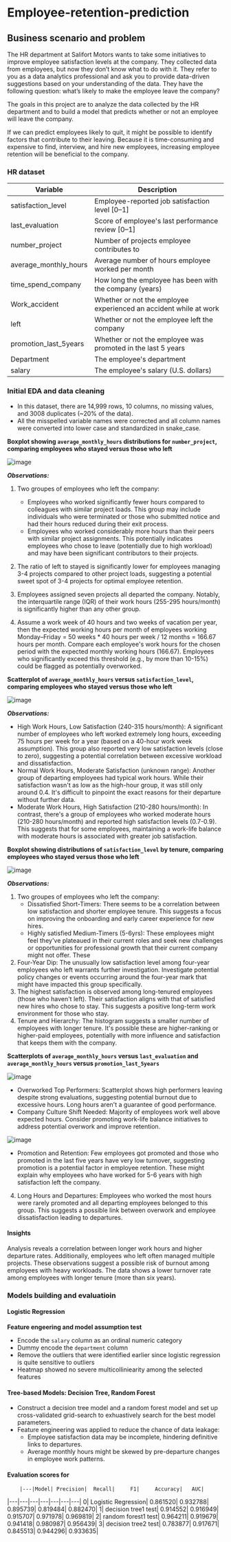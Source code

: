 # Employee-retention-prediction

## Business scenario and problem

The HR department at Salifort Motors wants to take some initiatives to improve employee satisfaction levels at the company. They collected data from employees, but now they don’t know what to do with it. They refer to you as a data analytics professional and ask you to provide data-driven suggestions based on your understanding of the data. They have the following question: what’s likely to make the employee leave the company?

The goals in this project are to analyze the data collected by the HR department and to build a model that predicts whether or not an employee will leave the company.

If we can predict employees likely to quit, it might be possible to identify factors that contribute to their leaving. Because it is time-consuming and expensive to find, interview, and hire new employees, increasing employee retention will be beneficial to the company.

### HR dataset

Variable  |Description |
-----|-----| 
satisfaction_level|Employee-reported job satisfaction level [0&ndash;1]|
last_evaluation|Score of employee's last performance review [0&ndash;1]|
number_project|Number of projects employee contributes to|
average_monthly_hours|Average number of hours employee worked per month|
time_spend_company|How long the employee has been with the company (years)
Work_accident|Whether or not the employee experienced an accident while at work
left|Whether or not the employee left the company
promotion_last_5years|Whether or not the employee was promoted in the last 5 years
Department|The employee's department
salary|The employee's salary (U.S. dollars)

### Initial EDA and data cleaning

- In this dataset, there are 14,999 rows, 10 columns, no missing values, and 3008 duplicates (~20% of the data). 
- All the misspelled variable names were corrected and all column names were converted into lower case and standardized in snake_case.   

**Boxplot showing `average_monthly_hours` distributions for `number_project`, comparing employees who stayed versus those who left**  

![image](https://github.com/Pythode7/Employee-retention-prediction/assets/98425039/79424bba-6d29-460f-accc-11994acf67d7)  

_**Observations:**_
1. Two groupes of employees who left the company:
   - Employees who worked significantly fewer hours compared to colleagues with similar project loads. This group may include individuals who were terminated or those who submitted notice and had their hours reduced during their exit process.
   - Employees who worked considerably more hours than their peers with similar project assignments. This potentially indicates employees who chose to leave (potentially due to high workload) and may have been significant contributors to their projects.
     
2. The ratio of left to stayed is significantly lower for employees managing 3-4 projects compared to other project loads, suggesting a potential sweet spot of 3-4 projects for optimal employee retention.
3. Employees assigned seven projects all departed the company. Notably, the interquartile range (IQR) of their work hours (255-295 hours/month) is significantly higher than any other group.
4. Assume a work week of 40 hours and two weeks of vacation per year, then the expected working hours per month of employees working Monday–Friday = 50 weeks * 40 hours per week / 12 months = 166.67 hours per month. Compare each employee's work hours for the chosen period with the expected monthly working hours (166.67). Employees who significantly exceed this threshold (e.g., by more than 10-15%) could be flagged as potentially overworked.

**Scatterplot of `average_monthly_hours` versus `satisfaction_level`, comparing employees who stayed versus those who left**   

![image](https://github.com/Pythode7/Employee-retention-prediction/assets/98425039/5fe9631b-4dc5-4d4f-a569-a96dd0c4be5d)  

_**Observations:**_  
- High Work Hours, Low Satisfaction (240-315 hours/month): A significant number of employees who left  worked extremely long hours, exceeding 75 hours per week for a year (based on a 40-hour work week assumption). This group also reported very low satisfaction levels (close to zero), suggesting a potential correlation between excessive workload and dissatisfaction.
- Normal Work Hours, Moderate Satisfaction (unknown range):  Another group of departing employees had typical work hours. While their satisfaction wasn't as low as the high-hour group, it was still only around 0.4. It's difficult to pinpoint the exact reasons for their departure without further data.
- Moderate Work Hours, High Satisfaction (210-280 hours/month):  In contrast, there's a group of employees who worked moderate hours (210-280 hours/month) and reported high satisfaction levels (0.7-0.9). This suggests that for some employees, maintaining a work-life balance with moderate hours is associated with greater job satisfaction.

**Boxplot showing distributions of `satisfaction_level` by tenure, comparing employees who stayed versus those who left**  

![image](https://github.com/Pythode7/Employee-retention-prediction/assets/98425039/a8c4915c-10e3-4e12-abff-b345a3d8d62d)  

_**Observations:**_   
1. Two groupes of employees who left the company:
   - Dissatisfied Short-Timers: There seems to be a correlation between low satisfaction and shorter employee tenure. This suggests a focus on improving the onboarding and early career experience for new hires.
   - Highly satisfied Medium-Timers (5-6yrs): These employees might feel they've plateaued in their current roles and seek new challenges or opportunities for professional growth that their current company might not offer. These
2. Four-Year Dip: The unusually low satisfaction level among four-year employees who left warrants further investigation. Investigate potential policy changes or events occurring around the four-year mark that might have impacted this group specifically.
3. The highest satisfaction is observed among long-tenured employees (those who haven't left). Their satisfaction aligns with that of satisfied new hires who chose to stay. This suggests a positive long-term work environment for those who stay.
4. Tenure and Hierarchy: The histogram suggests a smaller number of employees with longer tenure. It's possible these are higher-ranking or higher-paid employees, potentially with more influence and satisfaction that keeps them with the company.

**Scatterplots of `average_monthly_hours` versus `last_evaluation` and `average_monthly_hours` versus `promotion_last_5years`**   

![image](https://github.com/Pythode7/Employee-retention-prediction/assets/98425039/3b4f4797-3088-472c-a88d-79e517baae85)    

- Overworked Top Performers: Scatterplot shows high performers leaving despite strong evaluations, suggesting potential burnout due to excessive hours. Long hours aren't a guarantee of good performance.
- Company Culture Shift Needed: Majority of employees work well above expected hours. Consider promoting work-life balance initiatives to address potential overwork and improve retention.

![image](https://github.com/Pythode7/Employee-retention-prediction/assets/98425039/3b9ba77a-d298-4a9e-81b9-d4ba3f14e8b4)  

- Promotion and Retention: Few employees got promoted and those who promoted in the last five years have very low turnover, suggesting promotion is a potential factor in employee retention. These might explain why employees who have worked for 5-6 years with high satisfaction left the company.
4. Long Hours and Departures: Employees who worked the most hours were rarely promoted and all departing employees belonged to this group. This suggests a possible link between overwork and employee dissatisfaction leading to departures.

#### Insights   
Analysis reveals a correlation between longer work hours and higher departure rates. Additionally, employees who left often managed multiple projects. These observations suggest a possible risk of burnout among employees with heavy workloads. The data shows a lower turnover rate among employees with longer tenure (more than six years).   

### Models building and evaluatioin   

#### Logistic Regression   
**Feature engeering and model assumption test**   
- Encode the `salary` column as an ordinal numeric category
- Dummy encode the `department` column
- Remove the outliers that were identified earlier since logistic regression is quite sensitive to outliers
- Heatmap showed no severe multicolliniearity among the selected features

#### Tree-based Models: Decision Tree, Random Forest
- Construct a decision tree model and a random forest model and set up cross-validated grid-search to exhuastively search for the best model parameters.
- Feature engineering was applied to reduce the chance of data leakage:
   - Employee satisfaction data may be incomplete, hindering definitive links to departures.
   - Average monthly hours might be skewed by pre-departure changes in employee work patterns.

#### Evaluation scores for

		|---|Model|	Precision|	Recall|		F1|		Accuracy|	AUC|
  |---|---|---|---|---|---|---|
0|	Logistic Regression|	0.861520|	0.932788|	0.895739|	0.819484|	0.882470|
1|	decision tree1 test|	0.914552|	0.916949|	0.915707|	0.971978|	0.969819|
2|	random forest1 test|	0.964211|	0.919679|	0.941418|	0.980987|	0.956439|
3|	decision tree2 test|	0.783877|	0.917671|	0.845513|	0.944296|	0.933635|
  


